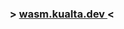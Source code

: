 <div align="center">

  <h3> > <a href="https://kualta.dev/"> wasm.kualta.dev </a> < </h3>
  <br>

</div>
